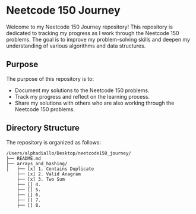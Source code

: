 # Neetcode 150 Journey

Welcome to my Neetcode 150 Journey repository! This repository is dedicated to tracking my progress as I work through the Neetcode 150 problems. The goal is to improve my problem-solving skills and deepen my understanding of various algorithms and data structures.

## Purpose

The purpose of this repository is to:
- Document my solutions to the Neetcode 150 problems.
- Track my progress and reflect on the learning process.
- Share my solutions with others who are also working through the Neetcode 150 problems.

## Directory Structure

The repository is organized as follows:

```
/Users/alphadiallo/Desktop/neetcode150_journey/
├── README.md
├── arrays_and_hashing/
│   ├── [x] 1. Contains Duplicate
    ├── [x] 2. Valid Anagram
    ├── [x] 3. Two Sum
    ├── [] 4.    
    ├── [] 5.
    ├── [] 6.
    ├── [] 7.
    ├── [] 8.    
```
